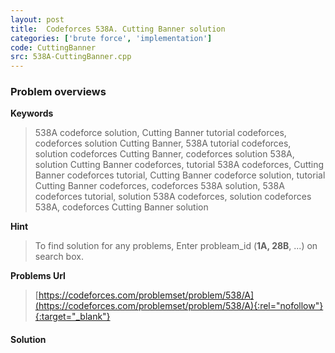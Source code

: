 ```yaml
---
layout: post
title:  Codeforces 538A. Cutting Banner solution
categories: ['brute force', 'implementation']
code: CuttingBanner
src: 538A-CuttingBanner.cpp
---
```

### **Problem overviews**

**Keywords**
> 538A codeforce solution, Cutting Banner tutorial codeforces, codeforces solution Cutting Banner, 538A tutorial codeforces, solution codeforces Cutting Banner, codeforces solution 538A, solution Cutting Banner codeforces, tutorial 538A codeforces, Cutting Banner codeforces tutorial, Cutting Banner codeforce solution, tutorial Cutting Banner codeforces, codeforces 538A solution, 538A codeforces tutorial, solution 538A codeforces, solution codeforces 538A, codeforces Cutting Banner solution

**Hint**
> To find solution for any problems, Enter probleam_id (**1A, 28B**, ...) on search box. 

**Problems Url**
> [https://codeforces.com/problemset/problem/538/A](https://codeforces.com/problemset/problem/538/A){:rel="nofollow"}{:target="_blank"}

#### **Solution**



